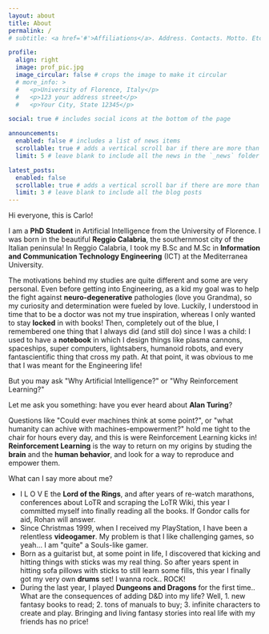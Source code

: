 ```yaml
---
layout: about
title: About
permalink: /
# subtitle: <a href='#'>Affiliations</a>. Address. Contacts. Motto. Etc.

profile:
  align: right
  image: prof_pic.jpg
  image_circular: false # crops the image to make it circular
  # more_info: >
  #   <p>University of Florence, Italy</p>
  #   <p>123 your address street</p>
  #   <p>Your City, State 12345</p>

social: true # includes social icons at the bottom of the page

announcements:
  enabled: false # includes a list of news items
  scrollable: true # adds a vertical scroll bar if there are more than 3 news items
  limit: 5 # leave blank to include all the news in the `_news` folder

latest_posts:
  enabled: false
  scrollable: true # adds a vertical scroll bar if there are more than 3 new posts items
  limit: 3 # leave blank to include all the blog posts
---
```


Hi everyone, this is Carlo!

I am a **PhD Student** in Artificial Intelligence from the University of Florence.
I was born in the beautiful **Reggio Calabria**, the southernmost city of the Italian peninsula!
In Reggio Calabria, I took my B.Sc and M.Sc in **Information and Communication Technology Engineering** (ICT) at the Mediterranea University. 
<!-- This path lead me through the foundations of Computer Science, Electronics and Physics to get a holistic understanding of what the information is and what we could do. -->
<!-- During the first year of M.Sc I took a course about **Artificial Intelligence**... and you can easily understand how things went after that! -->

The motivations behind my studies are quite different and some are very personal.
Even before getting into Engineering, as a kid my goal was to help the fight against **neuro-degenerative** pathologies (love you Grandma), so my curiosity and determination were fueled by love.
Luckily, I understood in time that to be a doctor was not my true inspiration, whereas I only wanted to stay **locked** in with books!
Then, completely out of the blue, I remembered one thing that I always did (and still do) since I was a child: I used to have a **notebook** in which I design things like plasma cannons, spaceships, super computers, lightsabers, humanoid robots, and every fantascientific thing that cross my path. At that point, it was obvious to me that I was meant for the Engineering life!

But you may ask "Why Artificial Intelligence?" or "Why Reinforcement Learning?"
<!-- AI, in general, is the perfect match across all my interests.
We can apply AI to almost every aspect of our life, and if there are some that still are not "**AI-ed**" we are working on how to do that! The idea that we may not even be at the beginning of the AI era gives me "zoomies" every time! -->
Let me ask you something: have you ever heard about **Alan Turing**? 
<!-- Well, if yes, you can easily understand what truly lies behind my zoomies.  -->
Questions like "Could ever machines think at some point?", or "what humanity can achive with machines-empowerment?" hold me tight to the chair for hours every day, and this is were Reinforcement Learning kicks in!
**Reinforcement Learning** is the way to return on my origins by studing the **brain** and the **human behavior**, and look for a way to reproduce and empower them.
  <!-- , in general, to add a little brick into the history of mankind.
It has been demonstrated as one of the most complex learning processes but also one of the most powerful!
Humans and animals are guided by Reinforcement Learning even though we still do not know what is the true **Reward Function**... -->

What can I say more about me?
- I L O V E the **Lord of the Rings**, and after years of re-watch marathons, conferences about LoTR and scraping the LoTR Wiki, this year I committed myself into finally reading all the books. If Gondor calls for aid, Rohan will answer.
- Since Christmas 1999, when I received my PlayStation, I have been a relentless **videogamer**. My problem is that I like challenging games, so yeah... I am "quite" a Souls-like gamer.
- Born as a guitarist but, at some point in life, I discovered that kicking and hitting things with sticks was my real thing. So after years spent in hitting sofa pillows with sticks to still learn some fills, this year I finally got my very own **drums** set! I wanna rock.. ROCK!
- During the last year, I played **Dungeons and Dragons** for the first time.. What are the consequences of adding D&D into my life? Well, 1. new fantasy books to read; 2. tons of manuals to buy; 3. infinite characters to create and play. Bringing and living fantasy stories into real life with my friends has no price!








